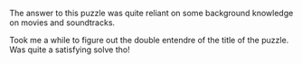 The answer to this puzzle was quite reliant on some background knowledge on movies
and soundtracks.

Took me a while to figure out the double entendre of the title of the puzzle. Was 
quite a satisfying solve tho!
